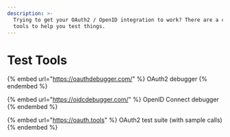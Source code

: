 ```yaml
---
description: >-
  Trying to get your OAuth2 / OpenID integration to work? There are a couple of
  tools to help you test things.
---
```


# Test Tools

{% embed url="https://oauthdebugger.com/" %}
OAuth2 debugger
{% endembed %}

{% embed url="https://oidcdebugger.com/" %}
OpenID Connect debugger
{% endembed %}

{% embed url="https://oauth.tools" %}
OAuth2 test suite (with sample calls)
{% endembed %}
